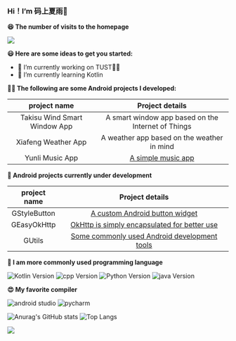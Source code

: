 ### Hi！I’m 码上夏雨👋
**😆 The number of visits to the homepage**

[![](https://count.getloli.com/get/@SakurajimaMaii.github.readme)](https://count.getloli.com/)

**😃 Here are some ideas to get you started:**

- 📖 I’m currently working on TUST👨‍🎓
- 📓 I’m currently learning Kotlin

**👨‍💻 The following are some Android projects I developed:**

|  project name   | Project details  |
|  :----:  | :----:  |
| Takisu Wind Smart Window App  | A smart window app based on the Internet of Things |
| Xiafeng Weather App  | A weather app based on the weather in mind |
| Yunli Music App | [A simple music app](https://github.com/Mashiro2019/GMusic) |

**🤖 Android projects currently under development**

|  project name   | Project details  |
|  :----:  | :----:  |
| GStyleButton  | [A custom Android button widget](https://github.com/SakurajimaMaii/GStyleButton) |
| GEasyOkHttp   | [OkHttp is simply encapsulated for better use](https://github.com/SakurajimaMaii/GEasyOkHttp) |
| GUtils  | [Some commonly used Android development tools](https://github.com/SakurajimaMaii/GUtils) |

**🤗 I am more commonly used programming language**

![Kotlin Version](https://img.shields.io/badge/kotlin-v1.4.31-%2300b894)
![cpp Version](https://img.shields.io/badge/cpp-C%2B%2B23-%230984e3)
![Python Version](https://img.shields.io/badge/python-v3.8.3-%23e84393)
![java Version](https://img.shields.io/badge/java-8-%231e3799)

**😍 My favorite compiler**

![android studio](https://img.shields.io/badge/Android%20Studio-4.1.3-%230097e6)
![pycharm](https://img.shields.io/badge/pycharm-2020.3-brightgreen)

![Anurag's GitHub stats](https://github-readme-stats.vercel.app/api?username=SakurajimaMaii&show_icons=true&theme=default&count_private=true)
![Top Langs](https://github-readme-stats.vercel.app/api/top-langs/?username=SakurajimaMaii&count_private=true)

<img src="https://wakatime.com/share/@2437d9e8-49d1-40cd-be26-12f990dc3b92/bdcbf242-f776-46a9-8a85-cbe8b429a9e0.svg" />
